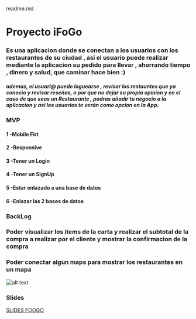 readme.md

 # Proyecto iFoGo

 ### Es una aplicacion donde se conectan a los usuarios con los restaurantes de su ciudad , asi el usuario puede realizar mediante la aplicacion su pedido para llevar , ahorrando tiempo , dinero y salud, que caminar hace bien :) 

 ##### ademas, el usuari@ puede loguearse , revisar los restauntes que ya conocio y revisar reseñas, o por que no dejar su propia opinion y en el caso de que seas un Restaurante , podras añadir tu negocio a la aplicacion y asi los usuarios te verán como opcion en la App.




 ###    MVP 

 #### 1 -Mobile Firt
 #### 2 -Responsive
 #### 3 -Tener un Login 
 #### 4 -Tener un SignUp
 #### 5 -Estar enlazado a una base de datos
 #### 6 -Enlazar las 2 bases de datos 


 ### BackLog

 ### Poder visualizar los items de la carta y realizar el subtotal de la compra a realizar por el cliente y mostrar la confirmacion de la compra

 ### Poder conectar algun maps para mostrar los restaurantes en un mapa 


![alt text](C:\Users\MSI\Desktop\iFogo-readme\public\images\wireframes-iFoGo.jpg "Logo Title Text 1")

### Slides 
<a href ="https://docs.google.com/presentation/d/1t5XIYpkQcmCIwbR__l7ZdfWHBoaVrwnLE3FTacHCrao/edit#slide=id.p">

[SLIDES FOOGO](https://docs.google.com/presentation/d/1t5XIYpkQcmCIwbR__l7ZdfWHBoaVrwnLE3FTacHCrao/edit#slide=id.p)

